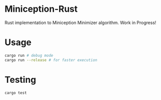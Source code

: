 # Miniception-Rust
Rust implementation to Miniception Minimizer algorithm. Work in Progress!

# Usage
```bash
cargo run # debug mode
cargo run --release # for faster execution
```

# Testing
```bash
cargo test
```
